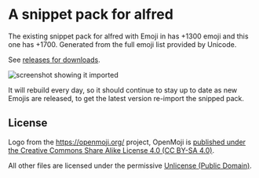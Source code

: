 # A snippet pack for alfred

The existing snippet pack for alfred with Emoji in has +1300 emoji and
this one has +1700. Generated from the full emoji list provided by
Unicode.

See [releases for
downloads](https://github.com/PurpleBooth/emoji-pack-generator/releases).


![screenshot showing it imported](screenshot.png)

It will rebuild every day, so it should continue to stay up to date as
new Emojis are released, to get the latest version re-import the snipped
pack.

## License

Logo from the <https://openmoji.org/> project, OpenMoji is [published
under the Creative Commons Share Alike License 4.0 (CC BY-SA
4.0)](https://github.com/hfg-gmuend/openmoji/blob/master/FAQ.md).

All other files are licensed under the permissive [Unlicense (Public
Domain)](LICENSE.md).
